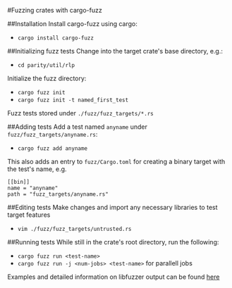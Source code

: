 #Fuzzing crates with cargo-fuzz

##Installation
Install cargo-fuzz using cargo:
  - `cargo install cargo-fuzz`

##Initializing fuzz tests
Change into the target crate's base directory, e.g.:
  - `cd parity/util/rlp`

Initialize the fuzz directory:
  - `cargo fuzz init`
  - `cargo fuzz init -t named_first_test`

Fuzz tests stored under `./fuzz/fuzz_targets/*.rs`

##Adding tests
Add a test named `anyname` under `fuzz/fuzz_targets/anyname.rs`:
  - `cargo fuzz add anyname`

This also adds an entry to `fuzz/Cargo.toml` for creating a binary target
with the test's name, e.g.
```
[[bin]]
name = "anyname"
path = "fuzz_targets/anyname.rs"
```

##Editing tests
Make changes and import any necessary libraries to test target features
  - `vim ./fuzz/fuzz_targets/untrusted.rs`

##Running tests
While still in the crate's root directory, run the following:
  - `cargo fuzz run <test-name>`
  - `cargo fuzz run -j <num-jobs> <test-name>` for parallell jobs

Examples and detailed information on libfuzzer output can be found [here](https://rust-fuzz.github.io/book/cargo-fuzz/tutorial.html)
